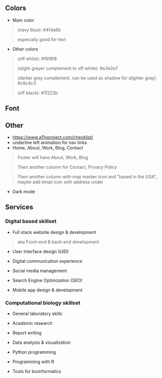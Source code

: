 ## Colors
- Main color 
>(navy blue): #414a6b

> especially good for text

- Other colors
> (off white): #f8f8f8

> (slight greyer complement to off white): #e3e2e7

> (darker grey complement, can be used as shadow for slighter gray): #c8c4c3 

> (off black): #1f222b

## Font

## Other
- https://www.a11yproject.com/checklist/
- underline left animation for nav links
- Home, About, Work, Blog, Contact
> Footer will have About, Work, Blog

> Then another column for Contact, Privacy Policy

> Then another column with map marker icon and "based in the USA", maybe add email icon with address under
 
- Dark mode

## Services
### Digital based skillset
- Full stack website design &amp; development
> aka Front-end &amp; back-end development

- User interface design (UID)

- Digital communication experience

- Social media management

- Search Engine Optimization (SEO)

- Mobile app design &amp; development

### Computational biology skillset
- General laboratory skills

- Academic research

- Report writing

- Data analysis & visualization

- Python programming

- Programming with R

- Tools for bioinformatics


